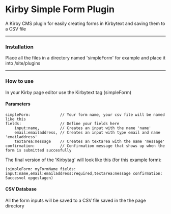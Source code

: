 # Kirby Simple Form Plugin
A Kirby CMS plugin for easily creating forms in Kirbytext and saving them to a CSV file

---

### Installation
Place all the files in a directory named 'simpleForm' for example and place it into /site/plugins

---

### How to use
In your Kirby page editor use the Kirbytext tag (simpleForm)

#### Parameters
```
simpleForm: 			// Your form name, your csv file will be named like this
fields: 				// Define your fields here
	input:name,			// Creates an input with the name 'name'
	email:emailaddress,	// Creates an input with type email and name 'emailaddress'
	textarea:message	// Creates an textarea with the name 'message'
confirmation: 			// Confirmation message that shows up when the form is submitted succesfully
```

The final version of the 'Kirbytag' will look like this (for this example form):
```
(simpleForm: myFormName fields: input:name,email:emailaddress:required,textarea:message confirmation: Succesvol opgeslagen)
```

#### CSV Database
All the form inputs will be saved to a CSV file saved in the the page directory